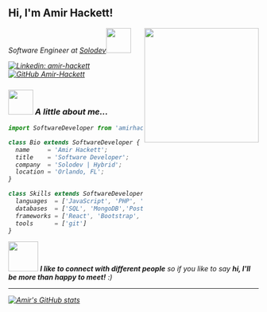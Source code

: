 <h2> Hi, I'm Amir Hackett!</h2>
<img align='right' src="https://media.giphy.com/media/e6tA359EUw2kqhOBHL/giphy.gif" width="230">
<p><em>Software Engineer at <a href="https://www.solodev.com/">Solodev</a><img src="https://media.giphy.com/media/lRLzrbhmh5pFf4jOga/giphy.gif" width="50">

[![Linkedin: amir-hackett](https://img.shields.io/badge/-amirhackett-blue?style=flat-square&logo=Linkedin&logoColor=white&link=https://www.linkedin.com/in/amir-hackett/)](https://www.linkedin.com/in/amir-hackett/)
[![GitHub Amir-Hackett](https://img.shields.io/github/followers/amir-hackett?label=follow&style=social)](https://github.com/Amir-Hackett)


### <img src="https://media.giphy.com/media/ZdO1mXD9kgpCslD5ka/giphy.gif" width="50"> A little about me...  

```jsx
import SoftwareDeveloper from 'amirhackett';

class Bio extends SoftwareDeveloper {
  name     = 'Amir Hackett';
  title    = 'Software Developer';
  company  = 'Solodev | Hybrid';
  location = 'Orlando, FL';
}

class Skills extends SoftwareDeveloper {
  languages  = ['JavaScript', 'PHP', 'HTML', 'CSS'];
  databases  = ['SQL', 'MongoDB','PostgreSQL'];
  frameworks = ['React', 'Bootstrap', 'Bulma'];
  tools      = ['git']
}
```

<img src="https://media.giphy.com/media/mIcH8OyRwpapbmYBgO/giphy.gif" width="60"> <em><b>I like to connect with different people</b> so if you like to say <b>hi, I'll be more than happy to meet!</b> :)</em>

---

[![Amir's GitHub stats](https://github-readme-stats.vercel.app/api?username=Amir-Hackett&show_icons=true&theme=radical)](https://github.com/Amir-Hackett/github-readme-stats)
